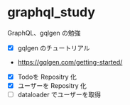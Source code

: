 # graphql_study

GraphQL、gqlgen の勉強

* [x] gqlgen のチュートリアル
*   https://gqlgen.com/getting-started/
* [x] Todoを Repositry 化
* [x] ユーザーを Repositry 化
* [ ] dataloader でユーザーを取得
